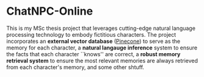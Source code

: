 # ChatNPC-Online
This is my MSc thesis project that leverages cutting-edge natural language processing technology to embody fictitious characters. 
The project incorporates an **external vector database** ([Pinecone](https://www.pinecone.io/)) to serve as the memory for each character, a **natural langauge inference** system to ensure the facts that each character ``knows'' are correct, a **robust memory retrieval system** to ensure the most relevant memories are always retrieved from each character's memory, and some other shtuff.
